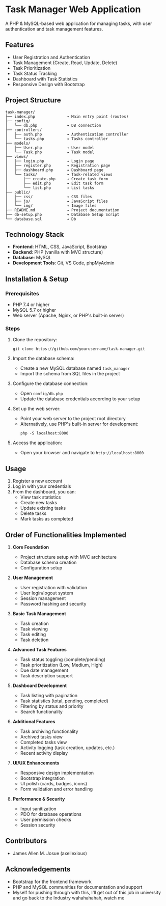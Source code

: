 # Task Manager Web Application

A PHP & MySQL-based web application for managing tasks, with user authentication and task management features.

## Features

- User Registration and Authentication
- Task Management (Create, Read, Update, Delete)
- Task Prioritization
- Task Status Tracking
- Dashboard with Task Statistics
- Responsive Design with Bootstrap

## Project Structure

```
task-manager/
├── index.php              → Main entry point (routes)
├── config/
│   └── db.php             → DB connection
├── controllers/
│   ├── auth.php           → Authentication controller
│   └── tasks.php          → Tasks controller
├── models/
│   ├── User.php           → User model
│   └── Task.php           → Task model
├── views/
│   ├── login.php          → Login page
│   ├── register.php       → Registration page
│   ├── dashboard.php      → Dashboard page
│   └── tasks/             → Task-related views
│       ├── create.php     → Create task form
│       ├── edit.php       → Edit task form
│       └── list.php       → List tasks
├── public/
│   ├── css/               → CSS files
│   ├── js/                → JavaScript files
│   └── img/               → Image files
├── README.md              → Project documentation
├── db-setup.php           → Database Setup Script
└── database.sql           → Db
```

## Technology Stack

- **Frontend**: HTML, CSS, JavaScript, Bootstrap
- **Backend**: PHP (vanilla with MVC structure)
- **Database**: MySQL
- **Development Tools**: Git, VS Code, phpMyAdmin

## Installation & Setup

### Prerequisites

- PHP 7.4 or higher
- MySQL 5.7 or higher
- Web server (Apache, Nginx, or PHP's built-in server)

### Steps

1. Clone the repository:
   ```
   git clone https://github.com/yourusername/task-manager.git
   ```

2. Import the database schema:
   - Create a new MySQL database named `task_manager`
   - Import the schema from SQL files in the project

3. Configure the database connection:
   - Open `config/db.php`
   - Update the database credentials according to your setup

4. Set up the web server:
   - Point your web server to the project root directory
   - Alternatively, use PHP's built-in server for development:
     ```
     php -S localhost:8000
     ```

5. Access the application:
   - Open your browser and navigate to `http://localhost:8000`

## Usage

1. Register a new account
2. Log in with your credentials
3. From the dashboard, you can:
   - View task statistics
   - Create new tasks
   - Update existing tasks
   - Delete tasks
   - Mark tasks as completed

## Order of Functionalities Implemented

1. **Core Foundation**
   - Project structure setup with MVC architecture
   - Database schema creation
   - Configuration setup

2. **User Management**
   - User registration with validation
   - User login/logout system
   - Session management
   - Password hashing and security

3. **Basic Task Management**
   - Task creation
   - Task viewing
   - Task editing
   - Task deletion

4. **Advanced Task Features**
   - Task status toggling (complete/pending)
   - Task prioritization (Low, Medium, High)
   - Due date management
   - Task description support

5. **Dashboard Development**
   - Task listing with pagination
   - Task statistics (total, pending, completed)
   - Filtering by status and priority
   - Search functionality

6. **Additional Features**
   - Task archiving functionality
   - Archived tasks view
   - Completed tasks view
   - Activity logging (task creation, updates, etc.)
   - Recent activity display

7. **UI/UX Enhancements**
   - Responsive design implementation
   - Bootstrap integration
   - UI polish (cards, badges, icons)
   - Form validation and error handling

8. **Performance & Security**
   - Input sanitization
   - PDO for database operations
   - User permission checks
   - Session security

## Contributors

- James Allen M. Josue (axellexious)

## Acknowledgements

- Bootstrap for the frontend framework
- PHP and MySQL communities for documentation and support
- Myself for pushing through with this, I'll get out of this job in university and go back to the Industry wahahahahah, watch me
